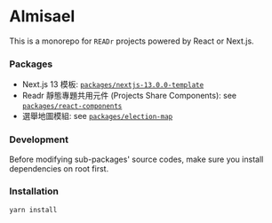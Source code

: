 # Almisael
This is a monorepo for `READr` projects powered by React or Next.js.

### Packages
- Next.js 13 模板: [`packages/nextjs-13.0.0-template`](./packages/nextjs-13.0.0-template)
- Readr 靜態專題共用元件 (Projects Share Components): see [`packages/react-components`](./packages/react-components)
- 選舉地圖模組: see [`packages/election-map`](./packages/election-map)

### Development

Before modifying sub-packages' source codes, make sure you install dependencies on root first.

### Installation
`yarn install`
